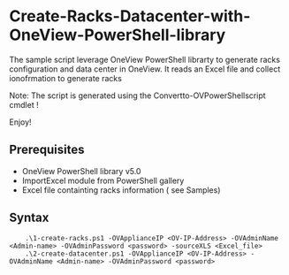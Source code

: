 # Create-Racks-Datacenter-with-OneView-PowerShell-library
The sample script leverage OneView PowerShell librarty to generate racks configuration and data center in OneView.
It reads an Excel file and collect ionofrmation to generate racks



Note: The script is generated using the Convertto-OVPowerShellscript cmdlet !

Enjoy!


## Prerequisites
   * OneView PowerShell library v5.0
   * ImportExcel module from PowerShell gallery
   * Excel file containting racks information ( see Samples)

## Syntax

```
    .\1-create-racks.ps1 -OVApplianceIP <OV-IP-Address> -OVAdminName <Admin-name> -OVAdminPassword <password> -sourceXLS <Excel_file>
    .\2-create-datacenter.ps1 -OVApplianceIP <OV-IP-Address> -OVAdminName <Admin-name> -OVAdminPassword <password>

```
